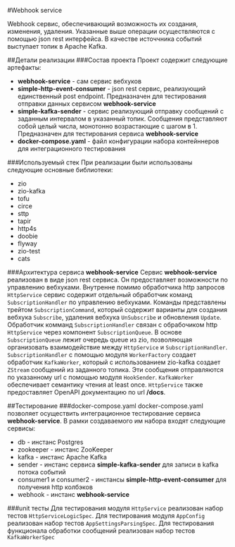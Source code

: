 #Webhook service

Webhook сервис, обеспечивающий возможность их создания, изменения, удаления.
Указанные выше операции осуществляются с помощью json rest интерфейса. В качестве 
источчника событий выступает топик в Apache Kafka.

##Детали реализации
###Состав проекта
Проект содержит следующие артефакты:
* __webhook-service__ - сам сервис вебхуков
* __simple-http-event-consumer__ - json rest сервис, реализующий единственный post endpoint. Предназначен для 
тестирования отправки данных сервисом __webhook-service__
* __simple-kafka-sender__ - сервис реализующий отправку сообщений с заданным интервалом в указанный топик. Сообщения 
представляют собой целый числа, монотонно возрастающие с шагом в 1. Предназначен для тестирования сервиса 
__webhook-service__
* __docker-compose.yaml__ - файл конфигурации набора контейннеров для интеграционного тестирования

###Используемый стек
При реализации были использованы следующие основные библиотеки:
* zio
* zio-kafka
* tofu
* circe
* sttp
* tapir
* http4s
* doobie
* flyway
* zio-test
* cats

###Архитектура сервиса __webhook-service__
Сервис __webhook-service__ реализован в виде json rest сервиса. Он предоставляет возможности по управлению вебхуками. 
Внутренне помимо обработчика http запросов ```HttpService``` сервис содержит отдельный обработчик команд 
```SubscriptionHandler``` по управлению вебхуками. Команды представлены трейтом ```SubscriptionCommand```, который 
содержит варианты для создания вебхука ```Subscribe```, удаления вебхука ```UnSubscribe``` и обновления ```Update```. 
Обработчик комманд ```SubscriptionHandler``` связан c обрабочиком http ```HttpService``` через компонент 
```SubscriptionQueue```. В основе ```SubscriptionQueue``` лежит очередь queue из zio, позволяющая организовать 
взаимодействие между   ```HttpService``` и ```SubscriptionHandler```. ```SubscriptionHandler``` с помощью модуля 
```WorkerFactory``` создает обработчик ```KafkaWorker```, который с использованием zio-kafka создает ```ZStream``` 
сообщений из заданного топика. Эти сообщения отправляются по указанному url с помощью модуля ```HookSender```. 
```KafkaWorker``` обеспечивает семантику чтения at least once. ```HttpService``` также предоставляет OpenAPI документацию 
по url __/docs__.

##Тестирование
###docker-compose.yaml
docker-compose.yaml позволяет осуществить интеграционное тестирование сервиса __webhook-service__. В рамки создаваемого 
им набора входят следующие сервисы:
* db - инстанс Postgres
* zookeeper - инстанс ZooKeeper
* kafka - инстанс Apache Kafka
* sender - инстанс сервиса __simple-kafka-sender__ для записи в kafka потока событий
* consumer1 и consumer2 - инстансы __simple-http-event-consumer__ для получения http колбэков
* webhook - инстанс __webhook-service__

###unit тесты
Для тестирования модуля  ```HttpService``` реализован набор тестов ```HttpServiceLogicSpec```.
Для тестирования модуля  ```AppConfig``` реализован набор тестов ```AppSettingsParsingSpec```. 
Для тестирования функционала обработки сообщений реализован набор тестов ```KafkaWorkerSpec```
 
